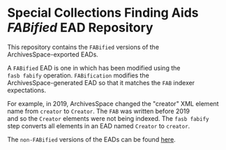 # Special Collections Finding Aids ***FABified*** EAD Repository

This repository contains the `FABified` versions of the  
ArchivesSpace-exported EADs.  

A `FABified` EAD is one in which has been modified using the   
`fasb fabify` operation.  `FABification` modifies the  
ArchivesSpace-generated EAD so that it matches the `FAB` indexer
expectations.

For example, in 2019, ArchivesSpace changed the "creator" XML element  
name from `creator` to `Creator`.  The `FAB` was written before 2019  
and so the `Creator` elements were not being indexed. The `fasb fabify`  
step converts all elements in an EAD named `Creator`  to `creator`.  

The `non-FABified` versions of the EADs can be found [here](https://github.com/nyulibraries/findingaids_eads_v2).  
